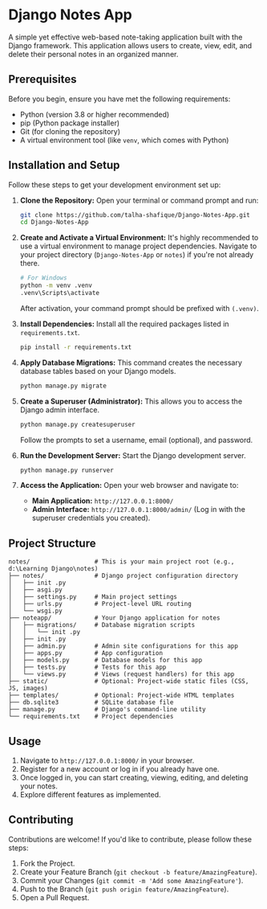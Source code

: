 # Django Notes App

A simple yet effective web-based note-taking application built with the Django framework. This application allows users to create, view, edit, and delete their personal notes in an organized manner.

## Prerequisites

Before you begin, ensure you have met the following requirements:

*   Python (version 3.8 or higher recommended)
*   pip (Python package installer)
*   Git (for cloning the repository)
*   A virtual environment tool (like `venv`, which comes with Python)

## Installation and Setup

Follow these steps to get your development environment set up:

1.  **Clone the Repository:**
    Open your terminal or command prompt and run:
    ```bash
    git clone https://github.com/talha-shafique/Django-Notes-App.git
    cd Django-Notes-App
    ```
2.  **Create and Activate a Virtual Environment:**
    It's highly recommended to use a virtual environment to manage project dependencies.
    Navigate to your project directory (`Django-Notes-App` or `notes`) if you're not already there.

    ```bash
    # For Windows
    python -m venv .venv
    .venv\Scripts\activate
    ```
    After activation, your command prompt should be prefixed with `(.venv)`.

3.  **Install Dependencies:**
    Install all the required packages listed in `requirements.txt`.
    ```bash
    pip install -r requirements.txt
    ```

4.  **Apply Database Migrations:**
    This command creates the necessary database tables based on your Django models.
    ```bash
    python manage.py migrate
    ```

5.  **Create a Superuser (Administrator):**
    This allows you to access the Django admin interface.
    ```bash
    python manage.py createsuperuser
    ```
    Follow the prompts to set a username, email (optional), and password.

6.  **Run the Development Server:**
    Start the Django development server.
    ```bash
    python manage.py runserver
    ```

7.  **Access the Application:**
    Open your web browser and navigate to:
    *   **Main Application:** `http://127.0.0.1:8000/`
    *   **Admin Interface:** `http://127.0.0.1:8000/admin/` (Log in with the superuser credentials you created).

## Project Structure

```
notes/                  # This is your main project root (e.g., d:\Learning Django\notes)
├── notes/              # Django project configuration directory
│   ├── init .py
│   ├── asgi.py
│   ├── settings.py     # Main project settings
│   ├── urls.py         # Project-level URL routing
│   └── wsgi.py
├── noteapp/            # Your Django application for notes
│   ├── migrations/     # Database migration scripts
│   │   └── init .py
│   ├── init .py
│   ├── admin.py        # Admin site configurations for this app
│   ├── apps.py         # App configuration
│   ├── models.py       # Database models for this app
│   ├── tests.py        # Tests for this app
│   └── views.py        # Views (request handlers) for this app
├── static/             # Optional: Project-wide static files (CSS, JS, images)
├── templates/          # Optional: Project-wide HTML templates
├── db.sqlite3          # SQLite database file
├── manage.py           # Django's command-line utility
└── requirements.txt    # Project dependencies

```
## Usage

1.  Navigate to `http://127.0.0.1:8000/` in your browser.
2.  Register for a new account or log in if you already have one.
3.  Once logged in, you can start creating, viewing, editing, and deleting your notes.
4.  Explore different features as implemented.

## Contributing

Contributions are welcome! If you'd like to contribute, please follow these steps:

1.  Fork the Project.
2.  Create your Feature Branch (`git checkout -b feature/AmazingFeature`).
3.  Commit your Changes (`git commit -m 'Add some AmazingFeature'`).
4.  Push to the Branch (`git push origin feature/AmazingFeature`).
5.  Open a Pull Request.

